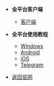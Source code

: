 * **全平台客户端**
    * [客户端](README.md)
* **全平台使用教程**
     * [Windows](Windows.md)
     * [Android](android.md)
     * [iOS](ios.md)
     * [Telegram](telegram.md)
     

*    [返回官网](https://www.pussr.net)


